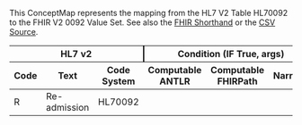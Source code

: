 
This ConceptMap represents the mapping from the HL7 V2 Table HL70092 to the FHIR V2 0092 Value Set. See also the <a href='https://github.com/HL7/v2-to-fhir/blob/master/tank/Table HL70092 to V2 0092.fsh'>FHIR Shorthand</a> or the <a href='https://github.com/HL7/v2-to-fhir/blob/master/mappings/codesystems/HL7 Concept Map_ ReadmissionIndicator - Sheet1.csv'>CSV Source</a>.
<table class='grid'><thead>
<tr><th colspan='3' style='border-right: 2px solid black;'>HL7 v2</th><th colspan='3' style='border-right: 2px solid black;'>Condition (IF True, args)</th><th colspan='4'>HL7 FHIR</th><th rowspan='2'>Comments</th></tr>
<tr><th>Code</th><th>Text</th><th>Code System</th><th>Computable ANTLR</th><th>Computable FHIRPath</th><th>Narrative</th><th>Code</th><th>Proposed Extension</th><th>Display</th><th>Code System</th></tr></thead>
<tbody>
<tr><td>R</td><td>Re-admission</td><td style='border-right: 2px'>HL70092</td><td style='border-right: 2px'></td><td style='border-right: 2px'></td><td style='border-right: 2px'></td><td>R</td><td style='border-right: 2px'></td><td>Re-admission</td><td><a href='https://hl7.org/fhir/R4/v2/0092/index.html'>http://terminology.hl7.org/CodeSystem/v2-0092</a></td><td style='border-right: 2px'></td></tr>
</tbody></table>
